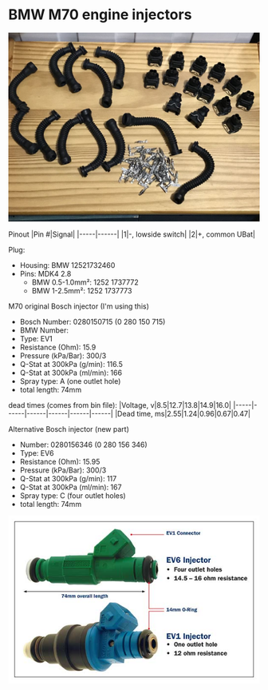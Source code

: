 # BMW M70 engine injectors #

![alt text][inj_connector]

Pinout
|Pin #|Signal|
|-----|------|
|1|-, lowside switch|
|2|+, common UBat|

Plug:

- Housing: BMW 12521732460
- Pins: MDK4 2.8
  - BMW 0.5-1.0mm²: 1252 1737772
  - BMW 1-2.5mm²: 1252 1737773

M70 original Bosch injector (I'm using this)

- Bosch Number: 0280150715 (0 280 150 715)
- BMW Number: 
- Type: EV1
- Resistance (Ohm): 15.9
- Pressure (kPa/Bar): 300/3
- Q-Stat at 300kPa (g/min): 116.5
- Q-Stat at 300kPa (ml/min): 166
- Spray type: A (one outlet hole)
- total length: 74mm

dead times (comes from bin file):
|Voltage, v|8.5|12.7|13.8|14.9|16.0|
|-----|------|------|------|------|------|
|Dead time, ms|2.55|1.24|0.96|0.67|0.47|

Alternative Bosch injector (new part)

- Number: 0280156346 (0 280 156 346)
- Type: EV6
- Resistance (Ohm): 15.95
- Pressure (kPa/Bar): 300/3
- Q-Stat at 300kPa (g/min): 117
- Q-Stat at 300kPa (ml/min): 167
- Spray type: C (four outlet holes)
- total length: 74mm

![alt text][bosch_injectors]


[inj_connector]: ./pictures/injector_connectors.jpg "Injector connectors"
[bosch_injectors]: ./pictures/ev1_ev6_injectors.jpg "Bosch EV1 and EV6 injectors"